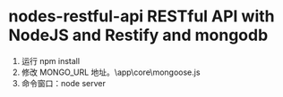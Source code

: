 nodes-restful-api
RESTful API with NodeJS and Restify and mongodb
=================
1. 运行 npm install
2. 修改 MONGO_URL 地址。\app\core\mongoose.js
3. 命令窗口：node  server
